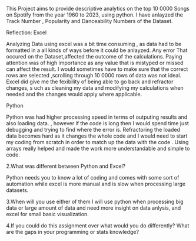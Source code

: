 This Project aims to provide descriptive analytics on the top 10 0000 Songs on Spotify from the year 1960 to 2023, using python. I have anlayzed the Track Number , Popularity and Danceability Numbers of the Dataset.

Reflection:
Excel

Analyzing Data using excel was a bit time consuming , as data had to be formatted in a all kinds of ways  before it could be anlayzed. Any error That occured on the Dataset,affected the outcome of the calculations. 
Paying attention was of high importance as any value that is mistyped or missed can affect the result. 
I would sometimes have to make sure that the correct rows are selected ,scrolling through 10 0000 rows of data was not ideal. Excel did give me the fexibility of being able to go back and refractor changes, s
uch as cleaning my data and modifying my  calculations when needed and the changes would apply where applicable.

Python 

Python was had higher processing speed in terms of outputing results and also loading data. , however if the code is long then I  would spend time just debugging and trying to find where the error is. 
Refractoring the loaded data becomes hard  as it changes the whole code and I would need to start my coding from scratch in order to match up the data with the code . Using arrays really helped and made the work more 
understandable and simple to code.


2.What was different between Python and Excel?

Python needs you to know a lot of coding and comes with some sort of automation while excel is more manual and is slow when processing large datasets.

3.When will you use either of them
I will use python when processing big data or large amount of data and need more insight on data anlysis, and excel for small basic visualization.

4.If you could do this assignment over what would you do differently? What are the gaps in your programming or stats knowledge?

